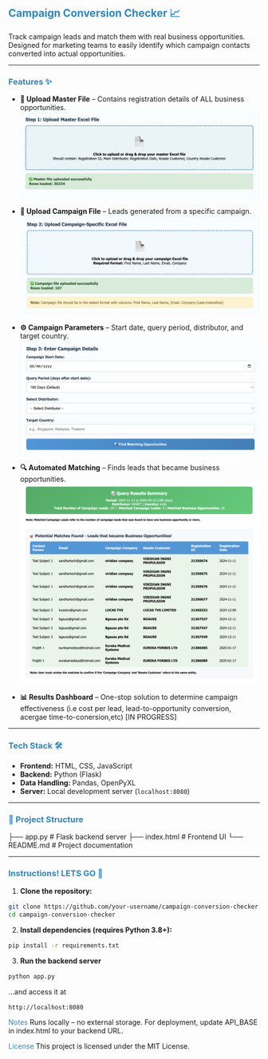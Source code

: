 ## <span style="color: #2E86C1;"> Campaign Conversion Checker 📈</span>

Track campaign leads and match them with real business opportunities.  
Designed for marketing teams to easily identify which campaign contacts converted into actual opportunities.

---

### <span style="color: #2E86C1;"> Features ✨</span>

- **📂 Upload Master File** – Contains registration details of ALL business opportunities.
![Upload Master File](/images/step_1.png)

- **📂 Upload Campaign File** – Leads generated from a specific campaign.
![Upload Master File](/images/step_2.png)

- **⚙ Campaign Parameters** – Start date, query period, distributor, and target country.
![Upload Master File](/images/step_3.png)

- **🔍 Automated Matching** – Finds leads that became business opportunities.
![Upload Master File](/images/matches.png)

- **📊 Results Dashboard** – One-stop solution to determine campaign effectiveness (i.e cost per lead, lead-to-opportunity conversion, acergae time-to-conersion,etc) [IN PROGRESS]


---

### <span style="color: #2E86C1;"> Tech Stack 🛠</span>

- **Frontend:** HTML, CSS, JavaScript  
- **Backend:** Python (Flask)  
- **Data Handling:** Pandas, OpenPyXL  
- **Server:** Local development server (`localhost:8080`)

---

### <span style="color: #2E86C1;">📂 Project Structure</span>
├── app.py # Flask backend server
├── index.html # Frontend UI
└── README.md # Project documentation


---

### <span style="color: #2E86C1;">Instructions! LETS GO 🚀 </span>

1. **Clone the repository:**
```bash
git clone https://github.com/your-username/campaign-conversion-checker.git
cd campaign-conversion-checker
```

2. **Install dependencies (requires Python 3.8+):**
```bash
pip install -r requirements.txt
```

3. **Run the backend server**
```bash
python app.py
```
...and access it at 
```arduino
http://localhost:8080
```

<span style="color: #2E86C1;">Notes</span>
Runs locally – no external storage.
For deployment, update API_BASE in index.html to your backend URL.

<span style="color: #2E86C1;">License</span>
This project is licensed under the MIT License.